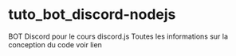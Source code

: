 # tuto_bot_discord-nodejs
BOT Discord pour le cours discord.js
Toutes les informations sur la conception du code voir lien
